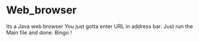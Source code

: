 # Web_browser
Its a Java web browser 
You just gotta enter URL in address bar.
Just run the Main file and done.
Bingo !
